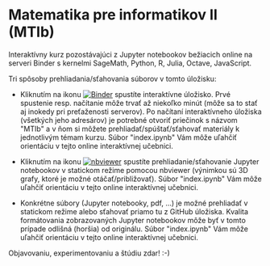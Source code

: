 # Matematika pre informatikov II (MTIb)

Interaktívny kurz pozostávajúci z Jupyter notebookov bežiacich online na serveri Binder s kernelmi SageMath, Python, R, Julia, Octave, JavaScript. 

Tri spôsoby prehliadania/sťahovania súborov v tomto úložisku: 

* Kliknutím na ikonu [![Binder](https://mybinder.org/badge_logo.svg)](https://mybinder.org/v2/gh/gajdosandrej/MTIb.git/HEAD) spustíte interaktívne úložisko.  Prvé spustenie resp. načítanie môže trvať až niekoľko minút (môže sa to stať aj inokedy pri preťaženosti serverov). Po načítaní interaktívneho úložiska (všetkých jeho adresárov) je potrebné otvoriť priečinok s názvom "MTIb" a v ňom si môžete prehliadať/spúštať/sťahovať materiály k jednotlivým témam kurzu. Súbor "index.ipynb" Vám môže uľahčiť orientáciu v tejto online interaktívnej učebnici. 


* Kliknutím na ikonu [![nbviewer](https://github.com/jupyter/design/blob/master/logos/Badges/nbviewer_badge.svg)](https://nbviewer.org/github/gajdosandrej/MTIb/tree/main/MTIb/) spustíte prehliadanie/sťahovanie Jupyter notebookov v statickom režime pomocou nbviewer (výnimkou sú 3D grafy, ktoré je možné otáčať/približovať). Súbor "index.ipynb" Vám môže uľahčiť orientáciu v tejto online interaktívnej učebnici.


* Konkrétne súbory (Jupyter notebooky, pdf, ...) je možné prehliadať v statickom režime alebo sťahovať priamo tu z GitHub úložiska. Kvalita formátovania zobrazovaných Jupyter notebookov môže byť v tomto prípade odlišná (horšia) od originálu. Súbor "index.ipynb" Vám môže uľahčiť orientáciu v tejto online interaktívnej učebnici. 


Objavovaniu, experimentovaniu a štúdiu zdar! :-) 



